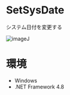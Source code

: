 # SetSysDate
システム日付を変更する

![imageJ](https://user-images.githubusercontent.com/99333667/158910102-7232fca0-b250-44c9-b5bb-09f0146059fe.png)


# 環境

- Windows
- .NET Framework 4.8
